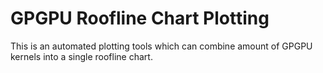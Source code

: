 # GPGPU Roofline Chart Plotting
 This is an automated plotting tools which can combine amount of GPGPU kernels into a single roofline chart.

